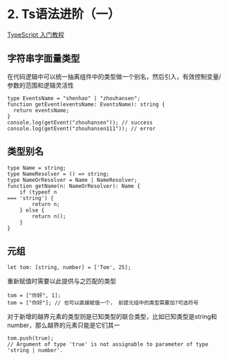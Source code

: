 # 2. Ts语法进阶（一）

[TypeScript 入门教程](https://ts.xcatliu.com/advanced/index.html)

## 字符串字面量类型

在代码逻辑中可以统一抽离组件中的类型做一个别名，然后引入，有效控制变量/参数的范围和逻辑灵活性

```tsx
type EventsName = "shenhao" | "zhouhansen";
function getEvent(eventsName: EventsName): string {
  return eventsName;
}
console.log(getEvent("zhouhansen")); // success
console.log(getEvent("zhouhansen111")); // error
```

## 类型别名

```tsx
type Name = string;
type NameResolver = () => string;
type NameOrResolver = Name | NameResolver;
function getName(n: NameOrResolver): Name {
    if (typeof n
=== 'string') {
        return n;
    } else {
        return n();
    }
}
```

## 元组

```tsx
let tom: [string, number] = ['Tom', 25];
```

重新赋值时需要以此提供与之匹配的类型

```tsx
tom = ["你好", 1];
tom = ["你好"]; // 也可以直接赋值一个， 前提元组中的类型需要加?可选符号
```

对于新增的越界元素的类型则是已知类型的联合类型，比如已知类型是string和number，那么越界的元素只能是它们其一

```tsx
tom.push(true);
// Argument of type 'true' is not assignable to parameter of type 'string | number'.
```